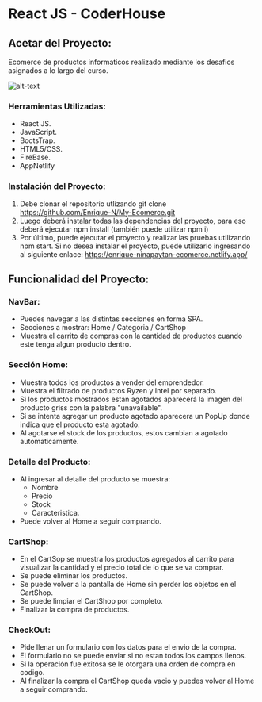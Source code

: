 # React JS - CoderHouse

## Acetar del Proyecto:

Ecomerce de productos informaticos realizado mediante los desafios asignados a lo largo del curso.

![alt-text](src/img/gif.gif)

### Herramientas Utilizadas:

- React JS.
- JavaScript.
- BootsTrap.
- HTML5/CSS.
- FireBase.
- AppNetlify

### Instalación del Proyecto:

1. Debe clonar el repositorio utlizando git clone https://github.com/Enrique-N/My-Ecomerce.git
2. Luego deberá instalar todas las dependencias del proyecto, para eso deberá ejecutar npm install (también puede utilizar npm i)
3. Por último, puede ejecutar el proyecto y realizar las pruebas utilizando npm start. Si no desea instalar el proyecto, puede utilizarlo ingresando al siguiente enlace: https://enrique-ninapaytan-ecomerce.netlify.app/

## Funcionalidad del Proyecto: 

### NavBar:

- Puedes navegar a las distintas secciones en forma SPA.
- Secciones a mostrar: Home / Categoria / CartShop
- Muestra el carrito de compras con la cantidad de productos cuando este tenga algun producto dentro.

### Sección Home:

- Muestra todos los productos a vender del emprendedor.
- Muestra el filtrado de productos Ryzen y Intel por separado.
- Si los productos mostrados estan agotados aparecerá la imagen del producto griss con la palabra "unavailable".
- Si se intenta agregar un producto agotado aparecera un PopUp donde indica que el producto esta agotado.
- Al agotarse el stock de los productos, estos cambian a agotado automaticamente.

### Detalle del Producto:

- Al ingresar al detalle del producto se muestra:
  - Nombre
  - Precio
  - Stock
  - Caracteristica.
- Puede volver al Home a seguir comprando.
  
### CartShop:

- En el CartSop se muestra los productos agregados al carrito para visualizar la cantidad y el precio total de lo que se va comprar.
- Se puede eliminar los productos.
- Se puede volver a la pantalla de Home sin perder los objetos en el CartShop.
- Se puede limpiar el CartShop por completo.
- Finalizar la compra de productos.

### CheckOut:

- Pide llenar un formulario con los datos para el envio de la compra.
- El formulario no se puede enviar si no estan todos los campos llenos.
- Si la operación fue exitosa se le otorgara una orden de compra en codigo.
- Al finalizar la compra el CartShop queda vacio y puedes volver al Home a seguir comprando.
